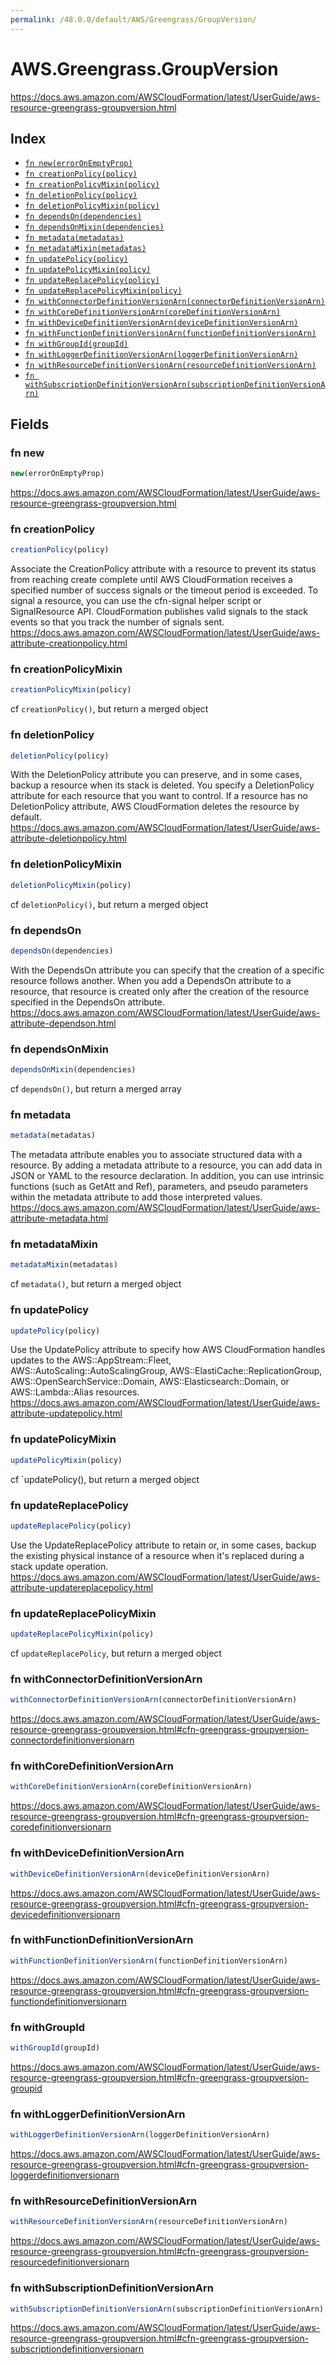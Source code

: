 ```yaml
---
permalink: /48.0.0/default/AWS/Greengrass/GroupVersion/
---
```


# AWS.Greengrass.GroupVersion

https://docs.aws.amazon.com/AWSCloudFormation/latest/UserGuide/aws-resource-greengrass-groupversion.html

## Index

* [`fn new(errorOnEmptyProp)`](#fn-new)
* [`fn creationPolicy(policy)`](#fn-creationpolicy)
* [`fn creationPolicyMixin(policy)`](#fn-creationpolicymixin)
* [`fn deletionPolicy(policy)`](#fn-deletionpolicy)
* [`fn deletionPolicyMixin(policy)`](#fn-deletionpolicymixin)
* [`fn dependsOn(dependencies)`](#fn-dependson)
* [`fn dependsOnMixin(dependencies)`](#fn-dependsonmixin)
* [`fn metadata(metadatas)`](#fn-metadata)
* [`fn metadataMixin(metadatas)`](#fn-metadatamixin)
* [`fn updatePolicy(policy)`](#fn-updatepolicy)
* [`fn updatePolicyMixin(policy)`](#fn-updatepolicymixin)
* [`fn updateReplacePolicy(policy)`](#fn-updatereplacepolicy)
* [`fn updateReplacePolicyMixin(policy)`](#fn-updatereplacepolicymixin)
* [`fn withConnectorDefinitionVersionArn(connectorDefinitionVersionArn)`](#fn-withconnectordefinitionversionarn)
* [`fn withCoreDefinitionVersionArn(coreDefinitionVersionArn)`](#fn-withcoredefinitionversionarn)
* [`fn withDeviceDefinitionVersionArn(deviceDefinitionVersionArn)`](#fn-withdevicedefinitionversionarn)
* [`fn withFunctionDefinitionVersionArn(functionDefinitionVersionArn)`](#fn-withfunctiondefinitionversionarn)
* [`fn withGroupId(groupId)`](#fn-withgroupid)
* [`fn withLoggerDefinitionVersionArn(loggerDefinitionVersionArn)`](#fn-withloggerdefinitionversionarn)
* [`fn withResourceDefinitionVersionArn(resourceDefinitionVersionArn)`](#fn-withresourcedefinitionversionarn)
* [`fn withSubscriptionDefinitionVersionArn(subscriptionDefinitionVersionArn)`](#fn-withsubscriptiondefinitionversionarn)

## Fields

### fn new

```ts
new(errorOnEmptyProp)
```

https://docs.aws.amazon.com/AWSCloudFormation/latest/UserGuide/aws-resource-greengrass-groupversion.html

### fn creationPolicy

```ts
creationPolicy(policy)
```

Associate the CreationPolicy attribute with a resource to prevent its status from reaching create complete until AWS CloudFormation receives a specified number of success signals or the timeout period is exceeded. To signal a resource, you can use the cfn-signal helper script or SignalResource API. CloudFormation publishes valid signals to the stack events so that you track the number of signals sent. 
https://docs.aws.amazon.com/AWSCloudFormation/latest/UserGuide/aws-attribute-creationpolicy.html

### fn creationPolicyMixin

```ts
creationPolicyMixin(policy)
```

cf `creationPolicy()`, but return a merged object

### fn deletionPolicy

```ts
deletionPolicy(policy)
```

With the DeletionPolicy attribute you can preserve, and in some cases, backup a resource when its stack is deleted. You specify a DeletionPolicy attribute for each resource that you want to control. If a resource has no DeletionPolicy attribute, AWS CloudFormation deletes the resource by default. 
https://docs.aws.amazon.com/AWSCloudFormation/latest/UserGuide/aws-attribute-deletionpolicy.html

### fn deletionPolicyMixin

```ts
deletionPolicyMixin(policy)
```

cf `deletionPolicy()`, but return a merged object

### fn dependsOn

```ts
dependsOn(dependencies)
```

With the DependsOn attribute you can specify that the creation of a specific resource follows another. When you add a DependsOn attribute to a resource, that resource is created only after the creation of the resource specified in the DependsOn attribute. 
https://docs.aws.amazon.com/AWSCloudFormation/latest/UserGuide/aws-attribute-dependson.html

### fn dependsOnMixin

```ts
dependsOnMixin(dependencies)
```

cf `dependsOn()`, but return a merged array

### fn metadata

```ts
metadata(metadatas)
```

The metadata attribute enables you to associate structured data with a resource. By adding a metadata attribute to a resource, you can add data in JSON or YAML to the resource declaration. In addition, you can use intrinsic functions (such as GetAtt and Ref), parameters, and pseudo parameters within the metadata attribute to add those interpreted values. 
https://docs.aws.amazon.com/AWSCloudFormation/latest/UserGuide/aws-attribute-metadata.html

### fn metadataMixin

```ts
metadataMixin(metadatas)
```

cf `metadata()`, but return a merged object

### fn updatePolicy

```ts
updatePolicy(policy)
```

Use the UpdatePolicy attribute to specify how AWS CloudFormation handles updates to the AWS::AppStream::Fleet, AWS::AutoScaling::AutoScalingGroup, AWS::ElastiCache::ReplicationGroup, AWS::OpenSearchService::Domain, AWS::Elasticsearch::Domain, or AWS::Lambda::Alias resources. 
https://docs.aws.amazon.com/AWSCloudFormation/latest/UserGuide/aws-attribute-updatepolicy.html

### fn updatePolicyMixin

```ts
updatePolicyMixin(policy)
```

cf `updatePolicy(), but return a merged object

### fn updateReplacePolicy

```ts
updateReplacePolicy(policy)
```

Use the UpdateReplacePolicy attribute to retain or, in some cases, backup the existing physical instance of a resource when it's replaced during a stack update operation. 
https://docs.aws.amazon.com/AWSCloudFormation/latest/UserGuide/aws-attribute-updatereplacepolicy.html

### fn updateReplacePolicyMixin

```ts
updateReplacePolicyMixin(policy)
```

cf `updateReplacePolicy`, but return a merged object

### fn withConnectorDefinitionVersionArn

```ts
withConnectorDefinitionVersionArn(connectorDefinitionVersionArn)
```

https://docs.aws.amazon.com/AWSCloudFormation/latest/UserGuide/aws-resource-greengrass-groupversion.html#cfn-greengrass-groupversion-connectordefinitionversionarn

### fn withCoreDefinitionVersionArn

```ts
withCoreDefinitionVersionArn(coreDefinitionVersionArn)
```

https://docs.aws.amazon.com/AWSCloudFormation/latest/UserGuide/aws-resource-greengrass-groupversion.html#cfn-greengrass-groupversion-coredefinitionversionarn

### fn withDeviceDefinitionVersionArn

```ts
withDeviceDefinitionVersionArn(deviceDefinitionVersionArn)
```

https://docs.aws.amazon.com/AWSCloudFormation/latest/UserGuide/aws-resource-greengrass-groupversion.html#cfn-greengrass-groupversion-devicedefinitionversionarn

### fn withFunctionDefinitionVersionArn

```ts
withFunctionDefinitionVersionArn(functionDefinitionVersionArn)
```

https://docs.aws.amazon.com/AWSCloudFormation/latest/UserGuide/aws-resource-greengrass-groupversion.html#cfn-greengrass-groupversion-functiondefinitionversionarn

### fn withGroupId

```ts
withGroupId(groupId)
```

https://docs.aws.amazon.com/AWSCloudFormation/latest/UserGuide/aws-resource-greengrass-groupversion.html#cfn-greengrass-groupversion-groupid

### fn withLoggerDefinitionVersionArn

```ts
withLoggerDefinitionVersionArn(loggerDefinitionVersionArn)
```

https://docs.aws.amazon.com/AWSCloudFormation/latest/UserGuide/aws-resource-greengrass-groupversion.html#cfn-greengrass-groupversion-loggerdefinitionversionarn

### fn withResourceDefinitionVersionArn

```ts
withResourceDefinitionVersionArn(resourceDefinitionVersionArn)
```

https://docs.aws.amazon.com/AWSCloudFormation/latest/UserGuide/aws-resource-greengrass-groupversion.html#cfn-greengrass-groupversion-resourcedefinitionversionarn

### fn withSubscriptionDefinitionVersionArn

```ts
withSubscriptionDefinitionVersionArn(subscriptionDefinitionVersionArn)
```

https://docs.aws.amazon.com/AWSCloudFormation/latest/UserGuide/aws-resource-greengrass-groupversion.html#cfn-greengrass-groupversion-subscriptiondefinitionversionarn